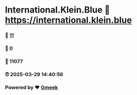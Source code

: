# International.Klein.Blue :link: https://international.klein.blue 
### :page_facing_up: [11](https://international.klein.blue/tag.html) 
### :speech_balloon: 0 
### :hibiscus: 11077 
### :alarm_clock: 2025-03-29 14:40:56 
### Powered by :heart: [Gmeek](https://github.com/Meekdai/Gmeek)
